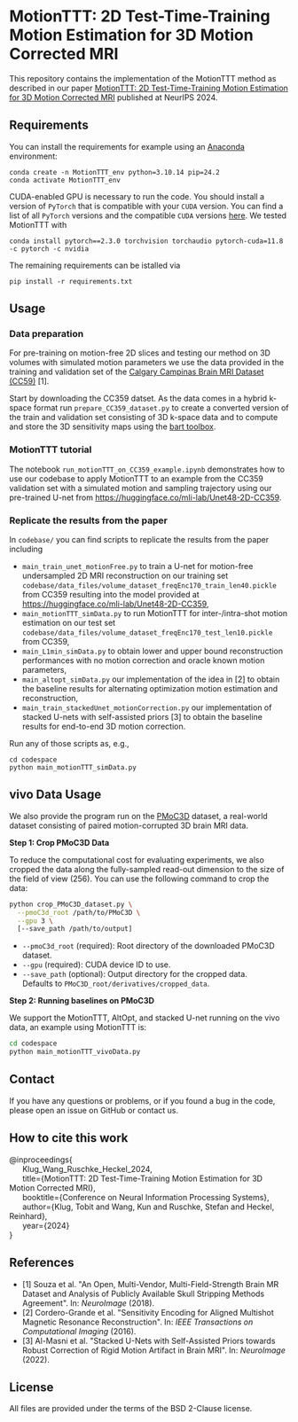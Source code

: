 # MotionTTT: 2D Test-Time-Training Motion Estimation for 3D Motion Corrected MRI

This repository contains the implementation of the MotionTTT method as described in our paper [MotionTTT: 2D Test-Time-Training Motion Estimation for 3D Motion Corrected MRI](https://arxiv.org/abs/2409.09370) published at NeurIPS 2024.

## Requirements

You can install the requirements for example using an [Anaconda](https://www.anaconda.com/download) environment:
```
conda create -n MotionTTT_env python=3.10.14 pip=24.2
conda activate MotionTTT_env
```
CUDA-enabled GPU is necessary to run the code. You should install a version of `PyTorch` that is compatible with your `CUDA` version. You can find a list of all `PyTorch` versions and the compatible `CUDA` versions [here](https://pytorch.org/get-started/previous-versions/). We tested MotionTTT with
```
conda install pytorch==2.3.0 torchvision torchaudio pytorch-cuda=11.8 -c pytorch -c nvidia
```
The remaining requirements can be istalled via
```
pip install -r requirements.txt
```

## Usage

### Data preparation
For pre-training on motion-free 2D slices and testing our method on 3D volumes with simulated motion parameters we use the data provided in the training and validation set of the [Calgary Campinas Brain MRI Dataset (CC59)](https://portal.conp.ca/dataset?id=projects/calgary-campinas#) [1].

Start by downloading the CC359 datset. As the data comes in a hybrid k-space format run `prepare_CC359_dataset.py` to create a converted version of the train and validation set consisting of 3D k-space data and to compute and store the 3D sensitivity maps using the [bart toolbox](https://mrirecon.github.io/bart/). 

### MotionTTT tutorial
The notebook `run_motionTTT_on_CC359_example.ipynb` demonstrates how to use our codebase to apply MotionTTT to an example from the CC359 validation set with a simulated motion and sampling trajectory using our pre-trained U-net from https://huggingface.co/mli-lab/Unet48-2D-CC359.

### Replicate the results from the paper
In `codebase/` you can find scripts to replicate the results from the paper including
- `main_train_unet_motionFree.py` to train a U-net for motion-free undersampled 2D MRI reconstruction on our training set `codebase/data_files/volume_dataset_freqEnc170_train_len40.pickle` from CC359 resulting into the model provided at https://huggingface.co/mli-lab/Unet48-2D-CC359,
- `main_motionTTT_simData.py` to run MotionTTT for inter-/intra-shot motion estimation on our test set `codebase/data_files/volume_dataset_freqEnc170_test_len10.pickle` from CC359,
- `main_L1min_simData.py` to obtain lower and upper bound reconstruction performances with no motion correction and oracle known motion parameters,
- `main_altopt_simData.py` our implementation of the idea in [2] to obtain the baseline results for alternating optimization motion estimation and reconstruction,
- `main_train_stackedUnet_motionCorrection.py` our implementation of stacked U-nets with self-assisted priors [3] to obtain the baseline results for end-to-end 3D motion correction.

Run any of those scripts as, e.g.,
```
cd codespace
python main_motionTTT_simData.py
```

## vivo Data Usage
We also provide the program run on the [PMoC3D](https://huggingface.co/datasets/mli-lab/PMoC3D) dataset, a real-world dataset consisting of paired motion-corrupted 3D brain MRI data.

**Step 1: Crop PMoC3D Data**

To reduce the computational cost for evaluating
experiments, we also cropped the data along the fully-sampled read-out dimension to the size of the field of view (256). You can use the following command to crop the data:
```bash
python crop_PMoC3D_dataset.py \
  --pmoC3d_root /path/to/PMoC3D \
  --gpu 3 \
  [--save_path /path/to/output]
```

- `--pmoC3d_root` (required): Root directory of the downloaded PMoC3D dataset.
- `--gpu` (required): CUDA device ID to use.
- `--save_path` (optional): Output directory for the cropped data.  
  Defaults to `PMoC3D_root/derivatives/cropped_data`.


**Step 2: Running baselines on PMoC3D**

We support the MotionTTT, AltOpt, and stacked U-net running on the vivo data, an example using MotionTTT is:
```bash
cd codespace
python main_motionTTT_vivoData.py
```

## Contact

If you have any questions or problems, or if you found a bug in the code, please open an issue on GitHub or contact us.


## How to cite this work

 @inproceedings{  
&nbsp;&nbsp;&nbsp;&nbsp;&nbsp; Klug_Wang_Ruschke_Heckel_2024,  
&nbsp;&nbsp;&nbsp;&nbsp;&nbsp; title={MotionTTT: 2D Test-Time-Training Motion Estimation for 3D Motion Corrected MRI},  
&nbsp;&nbsp;&nbsp;&nbsp;&nbsp; booktitle={Conference on Neural Information Processing Systems},  
&nbsp;&nbsp;&nbsp;&nbsp;&nbsp; author={Klug, Tobit and Wang, Kun and Ruschke, Stefan and Heckel, Reinhard},  
&nbsp;&nbsp;&nbsp;&nbsp;&nbsp; year={2024}  
}


## References
- [1] Souza et al.  "An Open, Multi-Vendor, Multi-Field-Strength Brain MR Dataset and Analysis of Publicly Available Skull Stripping Methods Agreement". In: *NeuroImage* (2018).
- [2] Cordero-Grande et al. "Sensitivity Encoding for Aligned Multishot Magnetic Resonance Reconstruction". In: *IEEE Transactions on Computational Imaging* (2016).
- [3] Al-Masni et al. "Stacked U-Nets with Self-Assisted Priors towards Robust Correction of Rigid Motion Artifact in Brain MRI". In: *NeuroImage* (2022).

## License

All files are provided under the terms of the BSD 2-Clause license.
